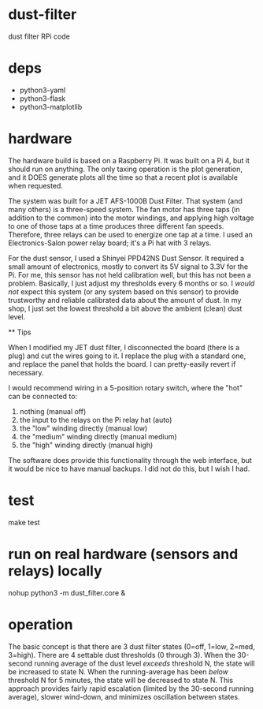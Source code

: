 # dust-filter
dust filter RPi code

# deps
  - python3-yaml
  - python3-flask
  - python3-matplotlib

# hardware

The hardware build is based on a Raspberry Pi.  It was
built on a Pi 4, but it should run on anything.  The only taxing
operation is the plot generation, and it DOES generate plots all the
time so that a recent plot is available when requested.

The system was built for a JET AFS-1000B Dust Filter.  That system
(and many others) is a three-speed system.  The fan motor has three
taps (in addition to the common) into the motor windings, and applying
high voltage to one of those taps at a time produces three different
fan speeds.  Therefore, three relays can be used to energize one tap
at a time.  I used an Electronics-Salon power relay board; it's a Pi
hat with 3 relays.

For the dust sensor, I used a Shinyei PPD42NS Dust Sensor.  It
required a small amount of electronics, mostly to convert its 5V
signal to 3.3V for the Pi.  For me, this sensor has not held
calibration well, but this has not been a problem.  Basically, I just
adjust my thresholds every 6 months or so.  I *would not* expect this
system (or any system based on this sensor) to provide trustworthy and
reliable calibrated data about the amount of dust.  In my shop, I just
set the lowest threshold a bit above the ambient (clean) dust level.

** Tips

When I modified my JET dust filter, I disconnected the board (there is
a plug) and cut the wires going to it.  I replace the plug with a
standard one, and replace the panel that holds the board.  I can
pretty-easily revert if necessary.

I would recommend wiring in a 5-position rotary switch, where the "hot" can be connected to:
  1. nothing (manual off)
  2. the input to the relays on the Pi relay hat (auto)
  3. the "low" winding directly (manual low)
  4. the "medium" winding directly (manual medium)
  5. the "high" winding directly (manual high)

The software does provide this functionality through the web
interface, but it would be nice to have manual backups.  I did not do
this, but I wish I had.


# test
make test

# run on real hardware (sensors and relays) locally
nohup python3 -m dust_filter.core &

# operation

The basic concept is that there are 3 dust filter states (0=off,
1=low, 2=med, 3=high).  There are 4 settable dust thresholds (0
through 3).  When the 30-second running average of the dust level
*exceeds* threshold N, the state will be increased to state N.  When
the running-average has been *below* threshold N for 5 minutes, the
state will be decreased to state N.  This approach provides fairly
rapid escalation (limited by the 30-second running average), slower
wind-down, and minimizes oscillation between states.

